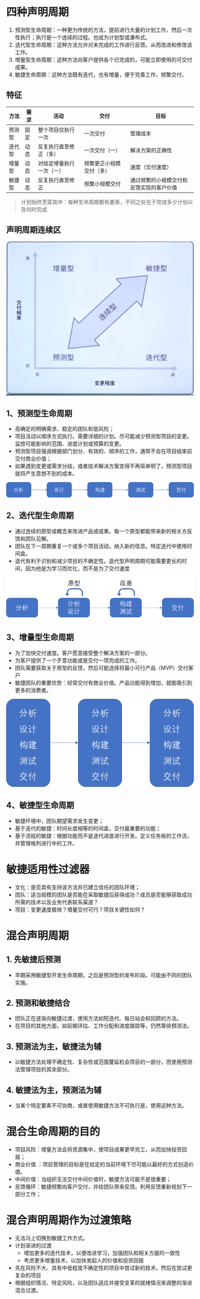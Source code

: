 # 四种声明周期

1. 预测型生命周期：一种更为传统的方法，提前进行大量的计划工作，然后一次性执行；执行是一个连续的过程。也成为计划型或瀑布式。
2. 迭代型生命周期：这种方法允许对未完成的工作进行反馈，从而改进和修改该工作。
3. 增量型生命周期：这种方法向客户提供各个已完成的，可能立即使用的可交付成果。
4. 敏捷生命周期：这种方法既有迭代，也有增量，便于完善工作，频繁交付。

## 特征

| 方法   | 需求 | 活动                     | 交付                     | 目标                                     |
| ------ | ---- | ------------------------ | ------------------------ | ---------------------------------------- |
| 预测型 | 固定 | 整个项目仅执行一次       | 一次交付                 | 管理成本                                 |
| 迭代型 | 动态 | 反复执行直至修正（多）   | 一次交付（一）           | 解决方案的正确性                         |
| 增量型 | 动态 | 对给定增量执行一次（一） | 频繁更正小规模交付（多） | 速度（交付速度）                         |
| 敏捷型 | 动态 | 反复执行直至修正         | 频繁小规模交付           | 通过频繁的小规模交付和反馈实现的客户价值 |

> 计划始终贯穿其中：每种生命周期都有要素，不同之处在于完成多少计划以及何时完成

## 声明周期连续区

![1595256278533](assets/1595256278533.png)

## 1、预测型生命周期

- 高确定的明确需求、稳定的团队和低风险；
- 项目活动以顺序方式执行。需要详细的计划。尽可能减少预测型项目的变更。监控可能影响的范围、进度计划或预算的变更。
- 预测型项目强调根据部门划分、有效的、顺序的工作，通常不会在项目结束前交付商业价值；
- 如果遇到变更或需求分歧，或者技术解决方案变得不再简单明了，预测型项目就将产生意想不到的成本。

![1595256782862](assets/1595256782862.png)

## 2、迭代型生命周期

- 通过连续的原型或概念来改进产品或成果。每一个原型都能带来新的相关方反馈和团队见解。
- 团队在下一周期重复一个或多个项目活动，纳入新的信息。特定迭代中使用时间盒。
- 迭代有利于识别和减少项目的不确定性。迭代型声明周期可能需要更长的时间，因为他是为学习而优化，而不是为了交付速度



![1595340599143](assets/1595340599143.png)

## 3、增量型生命周期

- 为了加快交付速度。客户愿意接受整个解决方案的一部分。
- 为客户提供了一个歹意功能或是交付一项完成的工作。
- 团队需要获取关于原型的反馈，然后可能选择将最小可行产品（MVP）交付客户
- 敏捷团队的重要优势：经常交付有商业价值。产品功能得到增加，就能吸引到更多的消费者。

![1595341142038](assets/1595341142038.png)

## 4、敏捷型生命周期

- 敏捷环境中，团队期望需求发生变更；
- 基于迭代的敏捷：时间长度相等的时间盒，交付最重要的功能；
- 基于流程的敏捷：根据功能而不是迭代进度进行开发。定义任务板的工作流，并管理格列进行中的工作。

# 敏捷适用性过滤器

- 文化：是否具有支持该方法并已建立信任的团队环境；
- 团队：适当规模的团队是否能在采取敏捷后获得成功？成员是否能够获取成功所需的技术以及业务代表联系渠道？
- 项目：变更速度极快？增量交付可行？项目关键性如何？

# 混合声明周期

## 1. 先敏捷后预测

- 早期采用敏捷型开发生命周期，之后是预测型的发布阶段。可能由不同的团队实施。

## 2. 预测和敏捷结合

- 团队正在逐渐向敏捷过渡，使用方法如短迭代、每日站会和回顾的方法。
- 在项目的其他方面，如前期评估、工作分配和进度跟踪等，仍然尊徐预测法。

## 3. 预测法为主，敏捷法为辅

- 以敏捷方法处理不确定性、复杂性或范围蔓延机会项目的一部分，而使用预测法管理项目的其余部分。

## 4. 敏捷法为主，预测法为辅

- 当某个特定要素不可协商，或者使用敏捷方法不可执行是，使用这种方法。

# 混合生命周期的目的

- 项目风险：增量方法会将资源集中，使项目成果更早完工，从而加快投资回报；
- 商业价值 ：项目管理的目标是在给定的当前环境下尽可能以最好的方式创造价值。
- 中间价值：当组织无法交付中间价值时，敏捷方法可能不是很重要；
- 反馈循环：敏捷频繁向客户交付，并给团队带来反馈。利用反馈重新规划下一部分工作；

# 混合声明周期作为过渡策略

- 无法马上切换到敏捷工作方式。
- 计划渐进的过渡
  - 增加更多的迭代技术，以便改进学习，加强团队和相关方面的一致性
  - 考虑更多增量技术，以加快发起人的价值和投资回报
- 先在风险不大、具有中低程度不确定性的项目中尝试新的技术。然后在尝试更复杂的项目
- 根据组织情况、特定风险，以及团队适应并接受变革的就绪情况来调整的渐进混合过渡。 